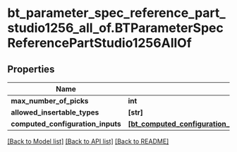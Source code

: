 # bt_parameter_spec_reference_part_studio1256_all_of.BTParameterSpecReferencePartStudio1256AllOf

## Properties
Name | Type | Description | Notes
------------ | ------------- | ------------- | -------------
**max_number_of_picks** | **int** |  | [optional] 
**allowed_insertable_types** | **[str]** |  | [optional] 
**computed_configuration_inputs** | [**[bt_computed_configuration_input_spec2525.BTComputedConfigurationInputSpec2525]**](BTComputedConfigurationInputSpec2525.md) |  | [optional] 

[[Back to Model list]](../README.md#documentation-for-models) [[Back to API list]](../README.md#documentation-for-api-endpoints) [[Back to README]](../README.md)


